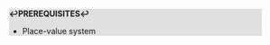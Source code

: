 <div style="margin:2em; background-color: #e0e0e0;">

<strong>↩PREREQUISITES↩</strong>

 * Place-value system

</div>

